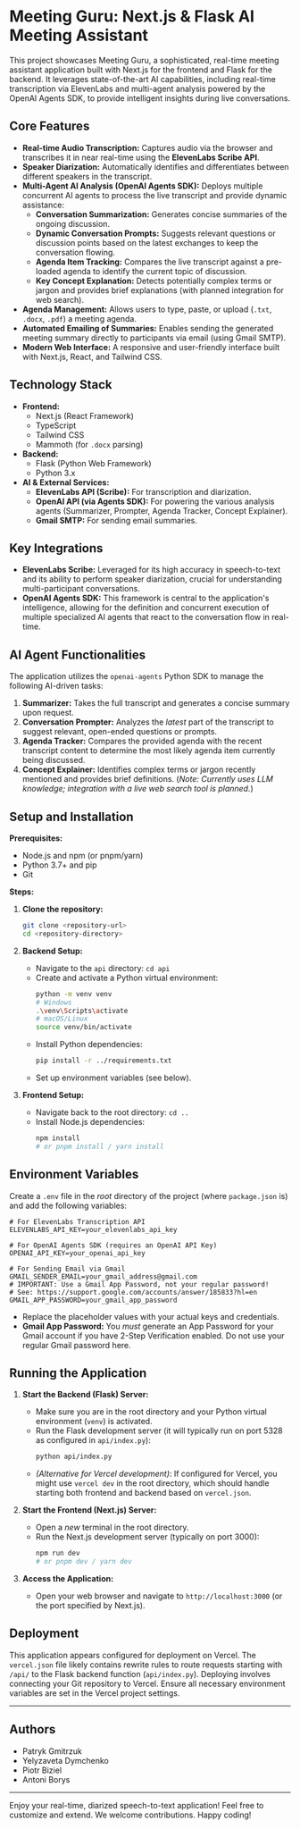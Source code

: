 # Meeting Guru: Next.js & Flask AI Meeting Assistant

This project showcases Meeting Guru, a sophisticated, real-time meeting assistant application built with Next.js for the frontend and Flask for the backend. It leverages state-of-the-art AI capabilities, including real-time transcription via ElevenLabs and multi-agent analysis powered by the OpenAI Agents SDK, to provide intelligent insights during live conversations.

## Core Features

*   **Real-time Audio Transcription:** Captures audio via the browser and transcribes it in near real-time using the **ElevenLabs Scribe API**.
*   **Speaker Diarization:** Automatically identifies and differentiates between different speakers in the transcript.
*   **Multi-Agent AI Analysis (OpenAI Agents SDK):** Deploys multiple concurrent AI agents to process the live transcript and provide dynamic assistance:
    *   **Conversation Summarization:** Generates concise summaries of the ongoing discussion.
    *   **Dynamic Conversation Prompts:** Suggests relevant questions or discussion points based on the latest exchanges to keep the conversation flowing.
    *   **Agenda Item Tracking:** Compares the live transcript against a pre-loaded agenda to identify the current topic of discussion.
    *   **Key Concept Explanation:** Detects potentially complex terms or jargon and provides brief explanations (with planned integration for web search).
*   **Agenda Management:** Allows users to type, paste, or upload (`.txt`, `.docx`, `.pdf`) a meeting agenda.
*   **Automated Emailing of Summaries:** Enables sending the generated meeting summary directly to participants via email (using Gmail SMTP).
*   **Modern Web Interface:** A responsive and user-friendly interface built with Next.js, React, and Tailwind CSS.

## Technology Stack

*   **Frontend:**
    *   Next.js (React Framework)
    *   TypeScript
    *   Tailwind CSS
    *   Mammoth (for `.docx` parsing)
*   **Backend:**
    *   Flask (Python Web Framework)
    *   Python 3.x
*   **AI & External Services:**
    *   **ElevenLabs API (Scribe):** For transcription and diarization.
    *   **OpenAI API (via Agents SDK):** For powering the various analysis agents (Summarizer, Prompter, Agenda Tracker, Concept Explainer).
    *   **Gmail SMTP:** For sending email summaries.

## Key Integrations

*   **ElevenLabs Scribe:** Leveraged for its high accuracy in speech-to-text and its ability to perform speaker diarization, crucial for understanding multi-participant conversations.
*   **OpenAI Agents SDK:** This framework is central to the application's intelligence, allowing for the definition and concurrent execution of multiple specialized AI agents that react to the conversation flow in real-time.

## AI Agent Functionalities

The application utilizes the `openai-agents` Python SDK to manage the following AI-driven tasks:

1.  **Summarizer:** Takes the full transcript and generates a concise summary upon request.
2.  **Conversation Prompter:** Analyzes the *latest* part of the transcript to suggest relevant, open-ended questions or prompts.
3.  **Agenda Tracker:** Compares the provided agenda with the recent transcript content to determine the most likely agenda item currently being discussed.
4.  **Concept Explainer:** Identifies complex terms or jargon recently mentioned and provides brief definitions. (*Note: Currently uses LLM knowledge; integration with a live web search tool is planned.*)

## Setup and Installation

**Prerequisites:**

*   Node.js and npm (or pnpm/yarn)
*   Python 3.7+ and pip
*   Git

**Steps:**

1.  **Clone the repository:**
    ```bash
    git clone <repository-url>
    cd <repository-directory>
    ```

2.  **Backend Setup:**
    *   Navigate to the `api` directory: `cd api`
    *   Create and activate a Python virtual environment:
        ```bash
        python -m venv venv
        # Windows
        .\venv\Scripts\activate
        # macOS/Linux
        source venv/bin/activate
        ```
    *   Install Python dependencies:
        ```bash
        pip install -r ../requirements.txt 
        ```
    *   Set up environment variables (see below).

3.  **Frontend Setup:**
    *   Navigate back to the root directory: `cd ..`
    *   Install Node.js dependencies:
        ```bash
        npm install 
        # or pnpm install / yarn install
        ```

## Environment Variables

Create a `.env` file in the *root* directory of the project (where `package.json` is) and add the following variables:

```plaintext
# For ElevenLabs Transcription API
ELEVENLABS_API_KEY=your_elevenlabs_api_key

# For OpenAI Agents SDK (requires an OpenAI API Key)
OPENAI_API_KEY=your_openai_api_key

# For Sending Email via Gmail
GMAIL_SENDER_EMAIL=your_gmail_address@gmail.com
# IMPORTANT: Use a Gmail App Password, not your regular password!
# See: https://support.google.com/accounts/answer/185833?hl=en
GMAIL_APP_PASSWORD=your_gmail_app_password 
```

*   Replace the placeholder values with your actual keys and credentials.
*   **Gmail App Password:** You *must* generate an App Password for your Gmail account if you have 2-Step Verification enabled. Do not use your regular Gmail password here.

## Running the Application

1.  **Start the Backend (Flask) Server:**
    *   Make sure you are in the root directory and your Python virtual environment (`venv`) is activated.
    *   Run the Flask development server (it will typically run on port 5328 as configured in `api/index.py`):
        ```bash
        python api/index.py
        ```
    *   *(Alternative for Vercel development)*: If configured for Vercel, you might use `vercel dev` in the root directory, which should handle starting both frontend and backend based on `vercel.json`.

2.  **Start the Frontend (Next.js) Server:**
    *   Open a *new* terminal in the root directory.
    *   Run the Next.js development server (typically on port 3000):
        ```bash
        npm run dev
        # or pnpm dev / yarn dev
        ```

3.  **Access the Application:**
    *   Open your web browser and navigate to `http://localhost:3000` (or the port specified by Next.js).

## Deployment

This application appears configured for deployment on Vercel. The `vercel.json` file likely contains rewrite rules to route requests starting with `/api/` to the Flask backend function (`api/index.py`). Deploying involves connecting your Git repository to Vercel. Ensure all necessary environment variables are set in the Vercel project settings.

---

## Authors

* Patryk Gmitrzuk
* Yelyzaveta Dymchenko
* Piotr Biziel
* Antoni Borys

---

Enjoy your real-time, diarized speech-to-text application! Feel free to customize and extend. We welcome contributions. Happy coding!
